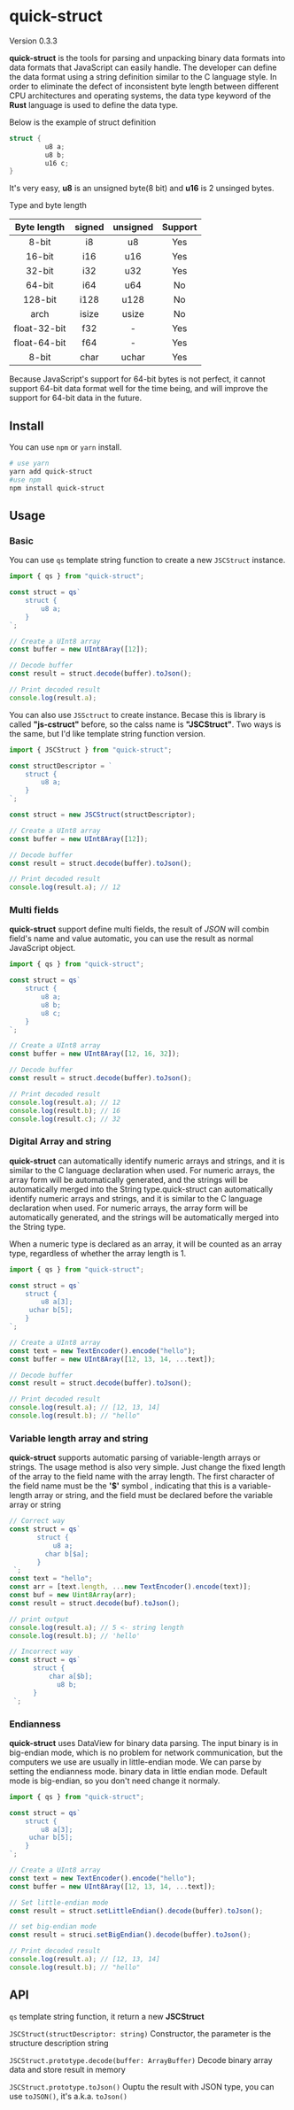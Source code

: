 # quick-struct

Version 0.3.3

**quick-struct** is the tools for parsing and unpacking binary data formats into data formats that JavaScript can easily handle. The developer can define the data format using a string definition similar to the C language style. In order to eliminate the defect of inconsistent byte length between different CPU architectures and operating systems, the data type keyword of the **Rust** language is used to define the data type.

Below is the example of struct definition

```c
struct {
         u8 a;
         u8 b;
         u16 c;
}
```

It's very easy, **u8** is an unsigned byte(8 bit) and **u16** is 2 unsinged bytes.

Type and byte length

| Byte length  | signed | unsigned | Support |
| :----------: | :----: | :------: | :-----: |
|    8-bit     |   i8   |    u8    |   Yes   |
|    16-bit    |  i16   |   u16    |   Yes   |
|    32-bit    |  i32   |   u32    |   Yes   |
|    64-bit    |  i64   |   u64    |   No    |
|   128-bit    |  i128  |   u128   |   No    |
|     arch     | isize  |  usize   |   No    |
| float-32-bit |  f32   |    -     |   Yes   |
| float-64-bit |  f64   |    -     |   Yes   |
|    8-bit     |  char  |  uchar   |   Yes   |

Because JavaScript's support for 64-bit bytes is not perfect, it cannot support 64-bit data format well for the time being, and will improve the support for 64-bit data in the future.

## Install

You can use `npm` or `yarn` install.

```bash
# use yarn
yarn add quick-struct
#use npm
npm install quick-struct
```

## Usage

### Basic

You can use `qs` template string function to create a new `JSCStruct` instance.

```javascript
import { qs } from "quick-struct";

const struct = qs`
    struct {
        u8 a;
    }
`;

// Create a UInt8 array
const buffer = new UInt8Aray([12]);

// Decode buffer
const result = struct.decode(buffer).toJson();

// Print decoded result
console.log(result.a);
```

You can also use `JSSctruct` to create instance. Becase this is library is called **"js-cstruct"** before, so the calss name is **"JSCStruct"**. Two ways is the same, but I'd like template string function version.

```javascript
import { JSCStruct } from "quick-struct";

const structDescriptor = `
    struct {
        u8 a;
    }
`;

const struct = new JSCStruct(structDescriptor);

// Create a UInt8 array
const buffer = new UInt8Aray([12]);

// Decode buffer
const result = struct.decode(buffer).toJson();

// Print decoded result
console.log(result.a); // 12
```

### Multi fields

**quick-struct** support define multi fields, the result of _JSON_ will combin field's name and value automatic, you can use the result as normal JavaScript object.

```javascript
import { qs } from "quick-struct";

const struct = qs`
    struct {
        u8 a;
        u8 b;
        u8 c;
    }
`;

// Create a UInt8 array
const buffer = new UInt8Aray([12, 16, 32]);

// Decode buffer
const result = struct.decode(buffer).toJson();

// Print decoded result
console.log(result.a); // 12
console.log(result.b); // 16
console.log(result.c); // 32
```

### Digital Array and string

**quick-struct** can automatically identify numeric arrays and strings, and it is similar to the C language declaration when used. For numeric arrays, the array form will be automatically generated, and the strings will be automatically merged into the String type.quick-struct can automatically identify numeric arrays and strings, and it is similar to the C language declaration when used. For numeric arrays, the array form will be automatically generated, and the strings will be automatically merged into the String type.

When a numeric type is declared as an array, it will be counted as an array type, regardless of whether the array length is 1.

```javascript
import { qs } from "quick-struct";

const struct = qs`
    struct {
        u8 a[3];
     uchar b[5];
    }
`;

// Create a UInt8 array
const text = new TextEncoder().encode("hello");
const buffer = new UInt8Aray([12, 13, 14, ...text]);

// Decode buffer
const result = struct.decode(buffer).toJson();

// Print decoded result
console.log(result.a); // [12, 13, 14]
console.log(result.b); // "hello"
```

### Variable length array and string

**quick-struct** supports automatic parsing of variable-length arrays or strings. The usage method is also very simple. Just change the fixed length of the array to the field name with the array length. The first character of the field name must be the **'\$'** symbol , indicating that this is a variable-length array or string, and the field must be declared before the variable array or string

```javascript
// Correct way
const struct = qs`
       struct {
           u8 a;
         char b[$a];
       }
 `;
const text = "hello";
const arr = [text.length, ...new TextEncoder().encode(text)];
const buf = new Uint8Array(arr);
const result = struct.decode(buf).toJson();

// print output
console.log(result.a); // 5 <- string length
console.log(result.b); // 'hello'

// Incorrect way
const struct = qs`
      struct {
          char a[$b];
            u8 b;
      }
 `;
```

### Endianness

**quick-struct** uses DataView for binary data parsing. The input binary is in big-endian mode, which is no problem for network communication, but the computers we use are usually in little-endian mode. We can parse by setting the endianness mode. binary data in little endian mode. Default mode is big-endian, so you don't need change it normaly.

```javascript
import { qs } from "quick-struct";

const struct = qs`
    struct {
        u8 a[3];
     uchar b[5];
    }
`;

// Create a UInt8 array
const text = new TextEncoder().encode("hello");
const buffer = new UInt8Aray([12, 13, 14, ...text]);

// Set little-endian mode
const result = struct.setLittleEndian().decode(buffer).toJson();

// set big-endian mode
const result = struci.setBigEndian().decode(buffer).toJson();

// Print decoded result
console.log(result.a); // [12, 13, 14]
console.log(result.b); // "hello"
```

## API

`qs` template string function, it return a new **JSCStruct**

`JSCStruct(structDescriptor: string)` Constructor, the parameter is the structure description string

`JSCStruct.prototype.decode(buffer: ArrayBuffer)` Decode binary array data and store result in memory

`JSCStruct.prototype.toJson()` Ouptu the result with JSON type, you can use `toJSON()`, it's a.k.a. `toJson()`
